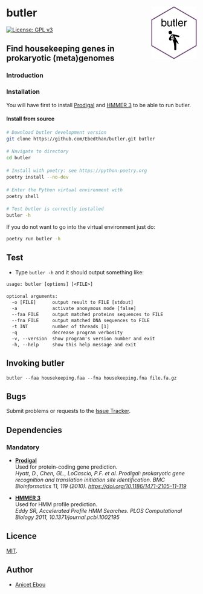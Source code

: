 # butler <img src="img/logo.png" align="right" width="120"/>

[![License: GPL v3](https://img.shields.io/badge/License-MIT-blue.svg)](https://www.gnu.org/licenses/MIT)


## Find housekeeping genes in prokaryotic (meta)genomes


### Introduction



### Installation

You will have first to install [Prodigal](https://github.com/hyattpd/Prodigal) and [HMMER 3](https://hmmer.org) to be able to run butler.


#### Install from source

```bash
# Download butler development version
git clone https://github.com/Ebedthan/butler.git butler

# Navigate to directory
cd butler

# Install with poetry: see https://python-poetry.org
poetry install --no-dev

# Enter the Python virtual environment with
poetry shell

# Test butler is correctly installed
butler -h
```

If you do not want to go into the virtual environment just do:

```bash
poetry run butler -h
```

## Test

* Type `butler -h` and it should output something like:

```
usage: butler [options] [<FILE>]

optional arguments:
  -o [FILE]      output result to FILE [stdout]
  -a             activate anonymous mode [false]
  --faa FILE     output matched proteins sequences to FILE
  --fna FILE     output matched DNA sequences to FILE
  -t INT         number of threads [1]
  -q             decrease program verbosity
  -v, --version  show program's version number and exit
  -h, --help     show this help message and exit
```


## Invoking butler

```
butler --faa housekeeping.faa --fna housekeeping.fna file.fa.gz
```

  
## Bugs

Submit problems or requests to the [Issue Tracker](https://github.com/Ebedthan/butler/issues).


## Dependencies

### Mandatory

* [**Prodigal**](https://github.com/sib-swiss/pftools3)  
  Used for protein-coding gene prediction.    
  *Hyatt, D., Chen, GL., LoCascio, P.F. et al. Prodigal: prokaryotic gene recognition and translation initiation site identification. BMC Bioinformatics 11, 119 (2010). https://doi.org/10.1186/1471-2105-11-119*

* [**HMMER 3**](https://hmmer.org)  
  Used for HMM profile prediction.   
  *Eddy SR, Accelerated Profile HMM Searches. PLOS Computational Biology 2011, 10.1371/journal.pcbi.1002195*


## Licence

[MIT](https://github.com/Ebedthan/butler/blob/main/LICENSE).


## Author

* [Anicet Ebou](https://orcid.org/0000-0003-4005-177X)

